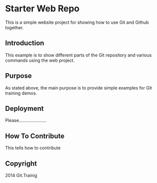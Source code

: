 # Starter Web Repo

This is a simple website project for showing how to use Git and Github together.

## Introduction

This example is to show different parts of the Git repository and various commands using the web project.

## Purpose

As stated above, the main purpose is to provide simple examples for Git training demos.

## Deployment

Please......................

## How To Contribute

This tells how to contribute

## Copyright

2014 Git.Trainig

